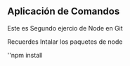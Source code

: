 ## Aplicación de Comandos

Este es Segundo ejercio de Node en Git 

Recuerdes Intalar los paquetes de node

''npm install